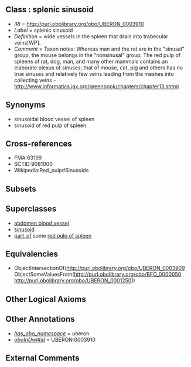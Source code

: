 
## Class : splenic sinusoid

 * *IRI* = http://purl.obolibrary.org/obo/UBERON_0003910
 * *Label* = splenic sinusoid
 * *Definition* = wide vessels in the spleen that drain into trabecular veins[WP].
 * *Comment* = Taxon notes: Whereas man and the rat are in the "sinusal" group, the mouse belongs in the "nonsinusal" group. The red pulp of spleens of rat, dog, man, and many other mammals contains an elaborate plexus of sinuses; that of mouse, cat, pig and others has no true sinuses and relatively few veins leading from the meshes into collecting veins - http://www.informatics.jax.org/greenbook/chapters/chapter13.shtml

## Synonyms

 * sinusoidal blood vessel of spleen
 * sinusoid of red pulp of spleen

## Cross-references

 * FMA:63199
 * SCTID:9081000
 * Wikipedia:Red_pulp#Sinusoids

## Subsets


## Superclasses

 * [abdomen blood vessel](../../UBERON/97/UBERON_0003497.md)
 * [sinusoid](../../UBERON/09/UBERON_0003909.md)
 * [part_of](../../BFO/50/BFO_0000050.md) some [red pulp of spleen](../../UBERON/50/UBERON_0001250.md)

## Equivalencies

 * ObjectIntersectionOf(<http://purl.obolibrary.org/obo/UBERON_0003909> ObjectSomeValuesFrom(<http://purl.obolibrary.org/obo/BFO_0000050> <http://purl.obolibrary.org/obo/UBERON_0001250>))

## Other Logical Axioms


## Other Annotations

 * *[has_obo_namespace](../../ce/oboInOwl#hasOBONamespace.md)* = uberon
 * *[oboInOwl#id](../../id/oboInOwl#id.md)* = UBERON:0003910

## External Comments

